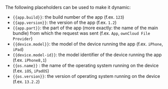 The following placeholders can be used to make it dynamic:
- `{{app.build}}`: the build number of the app (f.ex. `123`)
- `{{app.version}}`: the version of the app (f.ex. `1.2`)
- `{{app.part}}`: the part of the app (more exactly: the name of the main bundle) from which the request was sent (f.ex. `App`, `ownCloud File Provider`)
- `{{device.model}}`: the model of the device running the app (f.ex. `iPhone`, `iPad`)
- `{{device.model-id}}`: the model identifier of the device running the app (f.ex. `iPhone8,1`)
- `{{os.name}}` : the name of the operating system running on the device (f.ex. `iOS`, `iPadOS`)
- `{{os.version}}`: the version of operating system running on the device (f.ex. `13.2.2`)
